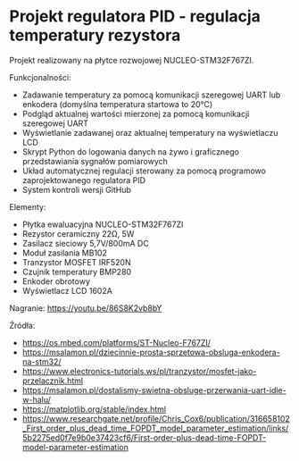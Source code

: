 # Projekt regulatora PID - regulacja temperatury rezystora

Projekt realizowany na płytce rozwojowej NUCLEO-STM32F767ZI.

Funkcjonalności:
-	Zadawanie temperatury za pomocą komunikacji szeregowej UART lub enkodera (domyślna temperatura startowa to 20℃)
-	Podgląd aktualnej wartości mierzonej za pomocą komunikacji szeregowej UART
-	Wyświetlanie zadawanej oraz aktualnej temperatury na wyświetlaczu LCD
-	Skrypt Python do logowania danych na żywo i graficznego przedstawiania sygnałów pomiarowych
-	Układ automatycznej regulacji sterowany za pomocą programowo zaprojektowanego regulatora PID
-	System kontroli wersji GitHub


Elementy:
-	Płytka ewaluacyjna NUCLEO-STM32F767ZI
-	Rezystor ceramiczny 22Ω, 5W
-	Zasilacz sieciowy 5,7V/800mA DC
-	Moduł zasilania MB102
-	Tranzystor MOSFET IRF520N
-	Czujnik temperatury BMP280
-	Enkoder obrotowy
-	Wyświetlacz LCD 1602A

Nagranie: https://youtu.be/86S8K2vb8bY



Źródła:
- https://os.mbed.com/platforms/ST-Nucleo-F767ZI/
- https://msalamon.pl/dziecinnie-prosta-sprzetowa-obsluga-enkodera-na-stm32/
- https://www.electronics-tutorials.ws/pl/tranzystor/mosfet-jako-przelacznik.html
- https://msalamon.pl/dostalismy-swietna-obsluge-przerwania-uart-idle-w-halu/
-	https://matplotlib.org/stable/index.html
-	https://www.researchgate.net/profile/Chris_Cox6/publication/316658102_First_order_plus_dead_time_FOPDT_model_parameter_estimation/links/5b2275ed0f7e9b0e37423cf6/First-order-plus-dead-time-FOPDT-model-parameter-estimation











